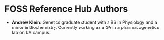 # FOSS Reference Hub Authors 
- **Andrew Klein**: Genetics graduate student with a BS in Physiology and a minor in Biochemistry. Currently working as a GA in a pharmacogenetics lab on UA campus.
